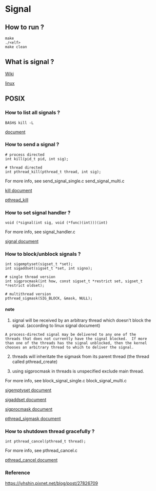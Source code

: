 # Signal

## How to run ?
```
make
./<elf>
make clean
```

## What is signal ?

[Wiki](https://zh.wikipedia.org/wiki/Unix%E4%BF%A1%E5%8F%B7)

[linux](https://man7.org/linux/man-pages/man7/signal.7.html)


## POSIX

### How to list all signals ?

```shell=
BASH$ kill -L
```

[document](https://man7.org/linux/man-pages/man7/signal.7.html)


### How to send a signal ?

```C=
# process directed
int kill(pid_t pid, int sig);

# thread directed
int pthread_kill(pthread_t thread, int sig);

```

For more info, see send_signal_single.c send_signal_multi.c

[kill document](https://man7.org/linux/man-pages/man2/kill.2.html)

[pthread_kill](https://man7.org/linux/man-pages/man3/pthread_kill.3.html)


### How to set signal handler ?

```C=
void (*signal(int sig, void (*func)(int)))(int)
```

For more info, see signal_handler.c

[signal document](https://man7.org/linux/man-pages/man2/signal.2.html)

### How to block/unblock signals ?

```C=
int sigemptyset(sigset_t *set); 
int sigaddset(sigset_t *set, int signo);

# single thread version
int sigprocmask(int how, const sigset_t *restrict set, sigset_t *restrict oldset);

# multithread version
pthread_sigmask(SIG_BLOCK, &mask, NULL);
```

#### note

1. signal will be received by an arbitrary thread which doesn't block the signal. (according to linux signal document)
```
A process-directed signal may be delivered to any one of the
threads that does not currently have the signal blocked.  If more
than one of the threads has the signal unblocked, then the kernel
chooses an arbitrary thread to which to deliver the signal.
```

2. threads will inheritate the sigmask from its parent thread (the thread called pthread_create)

3. using sigprocmask in threads is unspecified exclude main thread.


For more info, see block_signal_single.c block_signal_multi.c

[sigemptyset document](https://man7.org/linux/man-pages/man3/sigemptyset.3p.html)

[sigaddset document](https://pubs.opengroup.org/onlinepubs/7908799/xsh/sigaddset.html)

[sigprocmask document](https://man7.org/linux/man-pages/man2/sigprocmask.2.html)

[pthread_sigmask document](https://man7.org/linux/man-pages/man3/pthread_sigmask.3.html)


### How to shutdown thread gracefully ?

```C=
int pthread_cancel(pthread_t thread);
```

For more info, see pthread_cancel.c

[pthread_cancel document](https://man7.org/linux/man-pages/man3/pthread_cancel.3.html)


### Reference

https://jyhshin.pixnet.net/blog/post/27826709
